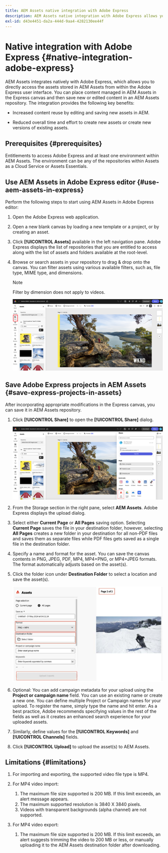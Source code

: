 ```yaml
---
title: AEM Assets native integration with Adobe Express
description: AEM Assets native integration with Adobe Express allows you to directly access the assets stored in AEM Assets from within the Adobe Express user interface.
exl-id: d43e4451-da2a-444d-9aa4-4282130ee44f
---
```

# Native integration with Adobe Express {#native-integration-adobe-express}

AEM Assets integrates natively with Adobe Express, which allows you to directly access the assets stored in AEM Assets from within the Adobe Express user interface. You can place content managed in AEM Assets in the Express canvas and then save new or edited content in an AEM Assets repository. The integration provides the following key benefits:

* Increased content reuse by editing and saving new assets in AEM.

* Reduced overall time and effort  to create new assets or create new versions of existing assets.

## Prerequisites {#prerequisites}

Entitlements to access Adobe Express and at least one environment within AEM Assets. The environment can be any of the repositories within Assets as a Cloud Service or Assets Essentials.


## Use AEM Assets in Adobe Express editor {#use-aem-assets-in-express}

Perform the following steps to start using AEM Assets in Adobe Express editor:

1. Open the Adobe Express web application.

2. Open a new blank canvas by loading a new template or a project, or by creating an asset.

3. Click **[!UICONTROL Assets]** available in the left navigation pane. Adobe Express  displays the list of repositories that you are entitled to access along with the list of assets and folders available at the root-level.

4. Browse or search assets in your repository to drag & drop onto the canvas. You can filter assets using various available filters, such as, file type, MIME type, and dimensions.

   >[!NOTE]
   >
   >Filter by dimension does not apply to videos.

   ![Include assets from Assets add-on](assets/adobe-express-native-integration.png)


## Save Adobe Express projects in AEM Assets {#save-express-projects-in-assets}

After incorporating appropriate modifications in the Express canvas, you can save it in AEM Assets repository. 

1. Click **[!UICONTROL Share]** to open the **[!UICONTROL Share]** dialog.

   ![Save assets in AEM](assets/adobe-express-share.png)

2. From the Storage section in the right pane, select **AEM Assets**. Adobe Express displays the upload dialog.
3. Select either **Current Page** or **All Pages** saving option. Selecting **Current Page** saves the file in your destination folder, however, selecting **All Pages** creates a new folder in your destination for all non-PDF files and saves them as separate files while PDF files gets saved as a single file in the destination folder.
4. Specify a name and format for the asset. You can save the canvas contents in PNG, JPEG, PDF, MP4, MP4+PNG, or MP4+JPEG formats. The format automatically adjusts based on the asset(s).
5. Click the folder icon under **Destination Folder** to select a location and save the asset(s). 

   ![Save assets in AEM](/help/assets/assets/page-selection-and-destination-folder.svg)

6. Optional: You can add campaign metadata for your upload using the **Project or campaign name** field. You can use an existing name or create a new one. You can define multiple Project or Campaign names for your upload. To register the name, simply type the name and hit enter.
As a best practice, Adobe recommends specifying values in the rest of the fields as well as it creates an enhanced search experience for your uploaded assets.

7. Similarly, define values for the **[!UICONTROL Keywords]** and **[!UICONTROL Channels]** fields.

8. Click **[!UICONTROL Upload]** to upload the asset(s) to AEM Assets.

## Limitations {#limitations}

1. For importing and exporting, the supported video file type is MP4.

2. For MP4 video import: 

   1. The maximum file size supported is 200 MB. If this limit exceeds, an alert message appears.
   2. The maximum supported resolution is 3840 X 3840 pixels.
   3. Videos with transparent backgrounds (alpha channel) are not supported.

3. For MP4 video export: 

   1. The maximum file size supported is 200 MB. If this limit exceeds, an alert suggests trimming the video to 200 MB or less, or manually uploading it to the AEM Assets destination folder after downloading.

   
   
